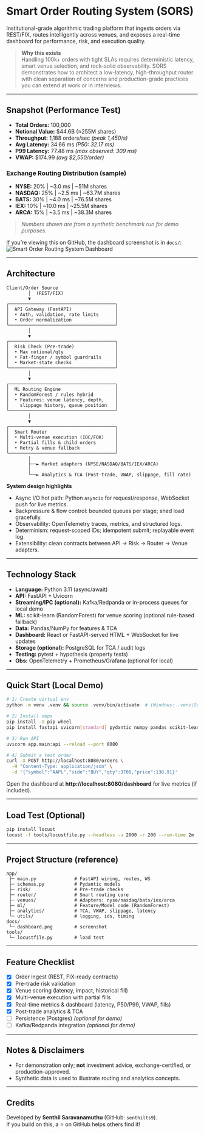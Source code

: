 # Smart Order Routing System (SORS)

Institutional-grade algorithmic trading platform that ingests orders via REST/FIX, routes intelligently across venues, and exposes a real-time dashboard for performance, risk, and execution quality.

> **Why this exists**  
> Handling 100k+ orders with tight SLAs requires deterministic latency, smart venue selection, and rock-solid observability. SORS demonstrates how to architect a low-latency, high-throughput router with clean separation of concerns and production-grade practices you can extend at work or in interviews.

---

## Snapshot (Performance Test)
- **Total Orders:** 100,000  
- **Notional Value:** $44.6B (≈255M shares)  
- **Throughput:** 1,188 orders/sec *(peak 1,450/s)*  
- **Avg Latency:** 34.66 ms *(P50: 32.17 ms)*  
- **P99 Latency:** 77.48 ms *(max observed: 309 ms)*  
- **VWAP:** $174.99 *(avg $2,550/order)*  

### Exchange Routing Distribution (sample)
- **NYSE:** 20% | ~3.0 ms | ~51M shares  
- **NASDAQ:** 25% | ~2.5 ms | ~63.7M shares  
- **BATS:** 30% | ~4.0 ms | ~76.5M shares  
- **IEX:** 10% | ~10.0 ms | ~25.5M shares  
- **ARCA:** 15% | ~3.5 ms | ~38.3M shares  

> _Numbers shown are from a synthetic benchmark run for demo purposes._

If you’re viewing this on GitHub, the dashboard screenshot is in `docs/`:
![Smart Order Routing System Dashboard](docs/dashboard.png)

---

## Architecture

```
Client/Order Source
        │  (REST/FIX)
        ▼
┌───────────────────────────────────────┐
│  API Gateway (FastAPI)                │
│  • Auth, validation, rate limits      │
│  • Order normalization                │
└───────────────────────────────────────┘
        │
        ▼
┌───────────────────────────────────────┐
│  Risk Check (Pre-trade)               │
│  • Max notional/qty                   │
│  • Fat-finger / symbol guardrails     │
│  • Market-state checks                │
└───────────────────────────────────────┘
        │
        ▼
┌───────────────────────────────────────┐
│  ML Routing Engine                    │
│  • RandomForest / rules hybrid        │
│  • Features: venue latency, depth,    │
│    slippage history, queue position   │
└───────────────────────────────────────┘
        │
        ▼
┌───────────────────────────────────────┐
│  Smart Router                         │
│  • Multi-venue execution (IOC/FOK)    │
│  • Partial fills & child orders       │
│  • Retry & venue fallback             │
└───────────────────────────────────────┘
        │
        ├──► Market adapters (NYSE/NASDAQ/BATS/IEX/ARCA)
        │
        └──► Analytics & TCA (Post-trade, VWAP, slippage, fill rate)
```

**System design highlights**
- Async I/O hot path: Python `asyncio` for request/response, WebSocket push for live metrics.
- Backpressure & flow control: bounded queues per stage; shed load gracefully.
- Observability: OpenTelemetry traces, metrics, and structured logs.
- Determinism: request-scoped IDs; idempotent submit; replayable event log.
- Extensibility: clean contracts between API → Risk → Router → Venue adapters.

---

## Technology Stack

- **Language:** Python 3.11 (async/await)  
- **API:** FastAPI + Uvicorn  
- **Streaming/IPC (optional):** Kafka/Redpanda or in-process queues for local demo  
- **ML:** scikit-learn (RandomForest) for venue scoring (optional rule-based fallback)  
- **Data:** Pandas/NumPy for features & TCA  
- **Dashboard:** React or FastAPI-served HTML + WebSocket for live updates  
- **Storage (optional):** PostgreSQL for TCA / audit logs  
- **Testing:** pytest + hypothesis (property tests)  
- **Obs:** OpenTelemetry + Prometheus/Grafana (optional for local)  

---

## Quick Start (Local Demo)

```bash
# 1) Create virtual env
python -m venv .venv && source .venv/bin/activate  # (Windows: .venv\Scripts\activate)

# 2) Install deps
pip install -U pip wheel
pip install fastapi uvicorn[standard] pydantic numpy pandas scikit-learn websockets

# 3) Run API
uvicorn app.main:api --reload --port 8080

# 4) Submit a test order
curl -X POST http://localhost:8080/orders \
  -H "Content-Type: application/json" \
  -d '{"symbol":"AAPL","side":"BUY","qty":3700,"price":138.91}'
```

Open the dashboard at **http://localhost:8080/dashboard** for live metrics (if included).

---

## Load Test (Optional)

```bash
pip install locust
locust -f tools/locustfile.py --headless -u 2000 -r 200 --run-time 2m   --host http://localhost:8080
```

---

## Project Structure (reference)

```
app/
 ├─ main.py              # FastAPI wiring, routes, WS
 ├─ schemas.py           # Pydantic models
 ├─ risk/                # Pre-trade checks
 ├─ router/              # Smart routing core
 ├─ venues/              # Adapters: nyse/nasdaq/bats/iex/arca
 ├─ ml/                  # Feature/Model code (RandomForest)
 ├─ analytics/           # TCA, VWAP, slippage, latency
 └─ utils/               # logging, ids, timing
docs/
 └─ dashboard.png        # screenshot
tools/
 └─ locustfile.py        # load test
```

---

## Feature Checklist

- [x] Order ingest (REST, FIX-ready contracts)  
- [x] Pre-trade risk validation  
- [x] Venue scoring (latency, impact, historical fill)  
- [x] Multi-venue execution with partial fills  
- [x] Real-time metrics & dashboard (latency, P50/P99, VWAP, fills)  
- [x] Post-trade analytics & TCA  
- [ ] Persistence (Postgres) *(optional for demo)*  
- [ ] Kafka/Redpanda integration *(optional for demo)*  

---

## Notes & Disclaimers
- For demonstration only; **not** investment advice, exchange-certified, or production-approved.  
- Synthetic data is used to illustrate routing and analytics concepts.  

---

## Credits
Developed by **Senthil Saravanamuthu** (GitHub: `senthilts9`).  
If you build on this, a ⭐ on GitHub helps others find it!
